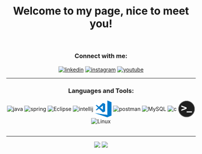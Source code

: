 <h1 align="center">
Welcome to my page, nice to meet you!
</h1>
<br />

<div align="center">
  
### Connect with me:
[<img align="center" alt="linkedin" width="60px" src="https://icon-icons.com/icons2/134/PNG/64/linkedin_socialnetwork_20684.png" />](https://www.linkedin.com/in/eeikee/)
[<img align="center" alt="instagram" width="60px" src="https://icon-icons.com/icons2/134/PNG/64/instagram_socialnetwork_20686.png" />](https://www.instagram.com/_eeikee_/) [<img align="center" alt="youtube" width="60px" src="https://icon-icons.com/icons2/134/PNG/64/youtube_socialnetwork_20660.png"/>](https://bit.ly/eeikee-yt)

---

### Languages and Tools:

<img align="center" alt="java" width="50px" src="https://img.icons8.com/color/48/000000/java-coffee-cup-logo.png" />
<img align="center" alt="spring" width="50px" src="https://img.icons8.com/color/48/000000/spring-logo.png" />
<img align="center" alt="Eclipse" width="50px" src="https://img.icons8.com/nolan/64/java-eclipse.png" />
<img align="center" alt="intellij" width="50px" src="https://img.icons8.com/color/48/000000/intellij-idea.png" />
<img align="center" alt="Visual Studio Code" width="45px" src="https://raw.githubusercontent.com/github/explore/80688e429a7d4ef2fca1e82350fe8e3517d3494d/topics/visual-studio-code/visual-studio-code.png" />
<img  align="center" alt="postman" width="50px" src="https://img.icons8.com/dusk/64/000000/postman-api.png"/>
<img align="center" alt="MySQL" width="50px" src="https://budougumi0617.github.io/logos/mysql.png" />
<img align="center" alt="c" width="50px" src="https://img.icons8.com/color/48/000000/c-programming.png" />
<img align="center" alt="Terminal" width="45px" src="https://raw.githubusercontent.com/github/explore/80688e429a7d4ef2fca1e82350fe8e3517d3494d/topics/terminal/terminal.png" />
<img align="center" alt="Linux" width="50px" src="https://img.icons8.com/color/48/000000/linux.png" />

<br />
<br />

---------------- 
<img height="180em" src="https://github-readme-stats.vercel.app/api?username=eeikee&show_icons=true&theme=tokyonight"/>
 
<img height="180em" src="https://github-readme-stats.vercel.app/api/top-langs/?username=eeikee&layout=compact&show_icons=true&theme=tokyonight&hide=scss,css,html"/>
 
</div>
